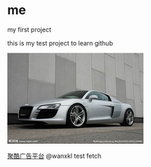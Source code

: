 me
==

my first project

this is my test project to learn github

![](images/1.jpg?raw=true)

[聚酷广告平台](http://jukuad.com)
@wanxkl
test fetch 
